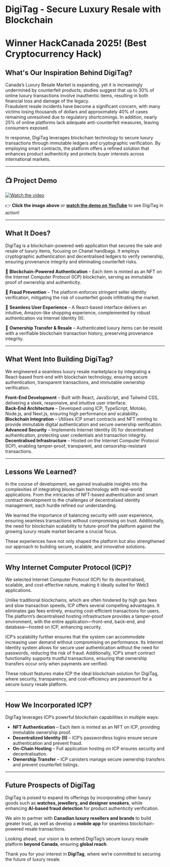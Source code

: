 # DigiTag - Secure Luxury Resale with Blockchain

# Winner HackCanada 2025! (Best Cryptocurrency Hack)

## What's Our Inspiration Behind DigiTag?
Canada’s Luxury Resale Market is expanding, yet it is increasingly undermined by counterfeit products; studies suggest that up to 30% of online luxury transactions involve inauthentic items, resulting in both financial loss and damage of the legacy.  
Fraudulent resale incidents have become a significant concern, with many victims losing thousands of dollars and approximately 40% of cases remaining unresolved due to regulatory shortcomings. In addition, nearly 25% of online platforms lack adequate anti-counterfeit measures, leaving consumers exposed.  

In response, DigiTag leverages blockchain technology to secure luxury transactions through immutable ledgers and cryptographic verification. By employing smart contracts, the platform offers a refined solution that enhances product authenticity and protects buyer interests across international markets.  

---

## 📺 Project Demo  
[![Watch the video](https://img.youtube.com/vi/ybWR_AV5Oxg/maxresdefault.jpg)](https://www.youtube.com/watch?v=ybWR_AV5Oxg)  

👉 **Click the image above** or **[watch the demo on YouTube](https://www.youtube.com/watch?v=ybWR_AV5Oxg)** to see DigiTag in action!

---

## What It Does?
DigiTag is a blockchain-powered web application that secures the sale and resale of luxury items, focusing on Chanel handbags. It employs cryptographic authentication and decentralised ledgers to verify ownership, ensuring provenance integrity and eliminating counterfeit risks.  

🌟 **Blockchain-Powered Authentication** – Each item is minted as an NFT on the Internet Computer Protocol (ICP) blockchain, serving as immutable proof of ownership and authenticity.  

🌟 **Fraud Prevention** – The platform enforces stringent seller identity verification, mitigating the risk of counterfeit goods infiltrating the market.  

🌟 **Seamless User Experience** – A React-based interface delivers an intuitive, Amazon-like shopping experience, complemented by robust authentication via Internet Identity (II).  

🌟 **Ownership Transfer & Resale** – Authenticated luxury items can be resold with a verifiable blockchain transaction history, preserving provenance integrity.  

---

## What Went Into Building DigiTag?
We engineered a seamless luxury resale marketplace by integrating a React-based front-end with blockchain technology, ensuring secure authentication, transparent transactions, and immutable ownership verification.  

**Front-End Development** – Built with React, JavaScript, and Tailwind CSS, delivering a sleek, responsive, and intuitive user interface.  
**Back-End Architecture** – Developed using ICP, TypeScript, Motoko, Node.js, and Next.js, ensuring high performance and scalability.  
**Blockchain Integration** – Utilises ICP smart contracts and NFT minting to provide immutable digital authentication and secure ownership verification.  
**Advanced Security** – Implements Internet Identity (II) for decentralised authentication, protecting user credentials and transaction integrity.  
**Decentralised Infrastructure** – Hosted on the Internet Computer Protocol (ICP), enabling tamper-proof, transparent, and censorship-resistant transactions.  

---

## Lessons We Learned?
In the course of development, we gained invaluable insights into the complexities of integrating blockchain technology with real-world applications. From the intricacies of NFT-based authentication and smart contract development to the challenges of decentralised identity management, each hurdle refined our understanding.  

We learned the importance of balancing security with user experience, ensuring seamless transactions without compromising on trust. Additionally, the need for blockchain scalability to future-proof the platform against the growing luxury resale market became a crucial focus.  

These experiences have not only shaped the platform but also strengthened our approach to building secure, scalable, and innovative solutions.  

---

## Why Internet Computer Protocol (ICP)?
We selected Internet Computer Protocol (ICP) for its decentralised, scalable, and cost-effective nature, making it ideally suited for Web3 applications.  

Unlike traditional blockchains, which are often hindered by high gas fees and slow transaction speeds, ICP offers several compelling advantages. It eliminates gas fees entirely, ensuring cost-efficient transactions for users. The platform’s decentralised hosting infrastructure provides a tamper-proof environment, with the entire application—front-end, back-end, and database—hosted on ICP, enhancing security.  

ICP’s scalability further ensures that the system can accommodate increasing user demand without compromising on performance. Its Internet Identity system allows for secure user authentication without the need for passwords, reducing the risk of fraud. Additionally, ICP’s smart contract functionality supports trustful transactions, ensuring that ownership transfers occur only when payments are verified.  

These robust features make ICP the ideal blockchain solution for DigiTag, where security, transparency, and cost-efficiency are paramount for a secure luxury resale platform.  

---

## How We Incorporated ICP?
DigiTag leverages ICP’s powerful blockchain capabilities in multiple ways:  

- **NFT Authentication** – Each item is minted as an NFT on ICP, providing immutable ownership proof.  
- **Decentralized Identity (II)** – ICP’s passwordless logins ensure secure authentication and prevent fraud.  
- **On-Chain Hosting** – Full application hosting on ICP ensures security and decentralisation.  
- **Ownership Transfer** – ICP canisters manage secure ownership transfers and prevent counterfeit listings.  

---

## Future Prospects of DigiTag
DigiTag is poised to expand its offerings by incorporating other luxury goods such as **watches, jewellery, and designer sneakers**, while enhancing **AI-based fraud detection** for product authenticity verification.  

We aim to partner with **Canadian luxury resellers and brands** to build greater trust, as well as develop a **mobile app** for seamless blockchain-powered resale transactions.  

Looking ahead, our vision is to extend DigiTag’s secure luxury resale platform **beyond Canada**, ensuring **global reach**.  

Thank you for your interest in **DigiTag**, where we’re committed to securing the future of luxury resale.  
